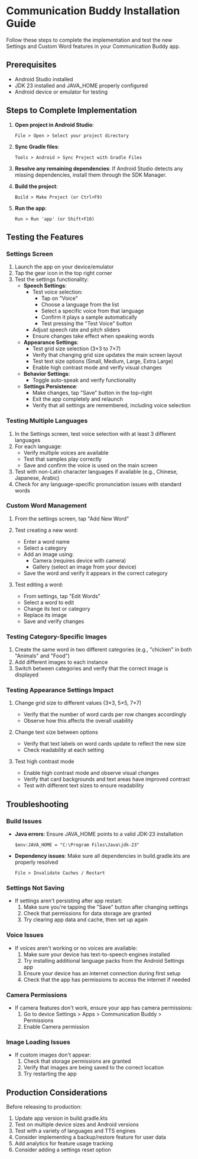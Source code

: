# Communication Buddy Installation Guide

Follow these steps to complete the implementation and test the new Settings and Custom Word features in your Communication Buddy app.

## Prerequisites

- Android Studio installed
- JDK 23 installed and JAVA_HOME properly configured
- Android device or emulator for testing

## Steps to Complete Implementation

1. **Open project in Android Studio**:
   ```
   File > Open > Select your project directory
   ```

2. **Sync Gradle files**:
   ```
   Tools > Android > Sync Project with Gradle Files
   ```

3. **Resolve any remaining dependencies**:
   If Android Studio detects any missing dependencies, install them through the SDK Manager.

4. **Build the project**:
   ```
   Build > Make Project (or Ctrl+F9)
   ```

5. **Run the app**:
   ```
   Run > Run 'app' (or Shift+F10)
   ```

## Testing the Features

### Settings Screen

1. Launch the app on your device/emulator
2. Tap the gear icon in the top right corner
3. Test the settings functionality:
   - **Speech Settings**:
     - Test voice selection:
       - Tap on "Voice" 
       - Choose a language from the list
       - Select a specific voice from that language
       - Confirm it plays a sample automatically
       - Test pressing the "Test Voice" button
     - Adjust speech rate and pitch sliders
     - Ensure changes take effect when speaking words
   - **Appearance Settings**:
     - Test grid size selection (3×3 to 7×7)
     - Verify that changing grid size updates the main screen layout
     - Test text size options (Small, Medium, Large, Extra Large)
     - Enable high contrast mode and verify visual changes
   - **Behavior Settings**:
     - Toggle auto-speak and verify functionality
   - **Settings Persistence**:
     - Make changes, tap "Save" button in the top-right
     - Exit the app completely and relaunch
     - Verify that all settings are remembered, including voice selection

### Testing Multiple Languages

1. In the Settings screen, test voice selection with at least 3 different languages
2. For each language:
   - Verify multiple voices are available
   - Test that samples play correctly
   - Save and confirm the voice is used on the main screen
3. Test with non-Latin character languages if available (e.g., Chinese, Japanese, Arabic)
4. Check for any language-specific pronunciation issues with standard words

### Custom Word Management

1. From the settings screen, tap "Add New Word"
2. Test creating a new word:
   - Enter a word name
   - Select a category
   - Add an image using:
     - Camera (requires device with camera)
     - Gallery (select an image from your device)
   - Save the word and verify it appears in the correct category

3. Test editing a word:
   - From settings, tap "Edit Words"
   - Select a word to edit
   - Change its text or category
   - Replace its image
   - Save and verify changes

### Testing Category-Specific Images

1. Create the same word in two different categories (e.g., "chicken" in both "Animals" and "Food")
2. Add different images to each instance
3. Switch between categories and verify that the correct image is displayed

### Testing Appearance Settings Impact

1. Change grid size to different values (3×3, 5×5, 7×7)
   - Verify that the number of word cards per row changes accordingly
   - Observe how this affects the overall usability

2. Change text size between options
   - Verify that text labels on word cards update to reflect the new size
   - Check readability at each setting

3. Test high contrast mode
   - Enable high contrast mode and observe visual changes
   - Verify that card backgrounds and text areas have improved contrast
   - Test with different text sizes to ensure readability

## Troubleshooting

### Build Issues

- **Java errors**: Ensure JAVA_HOME points to a valid JDK-23 installation
  ```
  $env:JAVA_HOME = "C:\Program Files\Java\jdk-23"
  ```

- **Dependency issues**: Make sure all dependencies in build.gradle.kts are properly resolved
  ```
  File > Invalidate Caches / Restart
  ```

### Settings Not Saving

- If settings aren't persisting after app restart:
  1. Make sure you're tapping the "Save" button after changing settings
  2. Check that permissions for data storage are granted
  3. Try clearing app data and cache, then set up again

### Voice Issues

- If voices aren't working or no voices are available:
  1. Make sure your device has text-to-speech engines installed
  2. Try installing additional language packs from the Android Settings app
  3. Ensure your device has an internet connection during first setup
  4. Check that the app has permissions to access the internet if needed

### Camera Permissions

- If camera features don't work, ensure your app has camera permissions:
  1. Go to device Settings > Apps > Communication Buddy > Permissions
  2. Enable Camera permission

### Image Loading Issues

- If custom images don't appear:
  1. Check that storage permissions are granted
  2. Verify that images are being saved to the correct location
  3. Try restarting the app

## Production Considerations

Before releasing to production:

1. Update app version in build.gradle.kts
2. Test on multiple device sizes and Android versions
3. Test with a variety of languages and TTS engines
4. Consider implementing a backup/restore feature for user data
5. Add analytics for feature usage tracking
6. Consider adding a settings reset option 